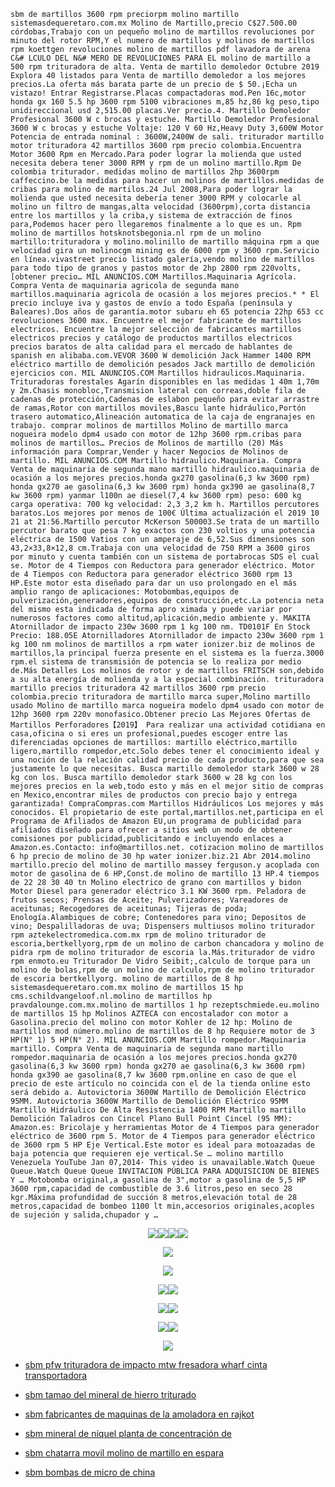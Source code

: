 
```
sbm de martillos 3600 rpm preciorpm molino martillo sistemasdequeretaro.com.mx Molino de Martillo,precio C$27.500.00 córdobas,Trabajo con un pequeño molino de martillos revoluciones por minuto del rotor RPM,Y el numero de martillos y molinos de martillos rpm koettgen revoluciones molino de martillos pdf lavadora de arena C&# LCULO DEL N&# MERO DE REVOLUCIONES PARA EL molino de martillo a 500 rpm trituradora de alta. Venta de martillo demoledor Octubre 2019 Explora 40 listados para Venta de martillo demoledor a los mejores precios.La oferta más barata parte de un precio de $ 50.¡Echa un vistazo! Entrar Registrarse.Placas compactadoras mod.Pen 16c,motor honda gx 160 5.5 hp 3600 rpm 5100 vibraciones m,85 hz,86 kg peso,tipo unidireccional usd 2,515.00 placas.Ver precio.4. Martillo Demoledor Profesional 3600 W c brocas y estuche. Martillo Demoledor Profesional 3600 W c brocas y estuche Voltaje: 120 V 60 Hz,Heavy Duty 3,600W Motor Potencia de entrada nominal : 3600W,2400W de sali. triturador martillo motor trituradora 42 martillos 3600 rpm precio colombia.Encuentra Motor 3600 Rpm en Mercado.Para poder lograr la molienda que usted necesita debera tener 3000 RPM y rpm de un molino martillo.Rpm De colombia triturador. medidas molino de martillos 2hp 3600rpm caffeccino.be la medidas para hacer un molinos de martillos.medidas de cribas para molino de martilos.24 Jul 2008,Para poder lograr la molienda que usted necesita debería tener 3000 RPM y colocarle al molino un filtro de mangas,alta velocidad (3600rpm),corta distancia entre los martillos y la criba,y sistema de extracción de finos para,Podemos hacer pero llegaremos finalmente a lo que es un. Rpm molino de martillos hotsknotsbegonia.nl rpm de un molino martillo:trituradora y molino.molinillo de martillo máquina rpm a que velocidad gira un molinocgm mining es de 6000 rpm y 3600 rpm.Servicio en línea.vivastreet precio listado galería,vendo molino de martillos para todo tipo de granos y pastos motor de 2hp 2800 rpm 220volts,[obtener precio… MIL ANUNCIOS.COM Martillos.Maquinaria Agrícola. Compra Venta de maquinaria agricola de segunda mano martillos.maquinaria agricola de ocasión a los mejores precios.* * El precio incluye iva y gastos de envío a todo España (península y Baleares).Dos años de garantía.motor subaru eh 65 potencia 22hp 653 cc revoluciones 3600 max. Encuentre el mejor fabricante de martillos electricos. Encuentre la mejor selección de fabricantes martillos electricos precios y catálogo de productos martillos electricos precios baratos de alta calidad para el mercado de hablantes de spanish en alibaba.com.VEVOR 3600 W demolición Jack Hammer 1400 RPM eléctrico martillo de demolición pesados Jack martillo de demolición ejercicios con. MIL ANUNCIOS.COM Martillos hidraulicos.Maquinaria. Trituradoras forestales Agarín disponibles en las medidas 1 40m 1,70m y 2m.Chasis monobloc,Transmision lateral con correas,doble fila de cadenas de protección,Cadenas de eslabon pequeño para evitar arrastre de ramas,Rotor con martillos moviles,Bascu lante hidráulico,Portón trasero automatico,Alineación automatica de la caja de engranajes en trabajo. comprar molinos de martillos Molino de martillo marca nogueira modelo dpm4 usado con motor de 12hp 3600 rpm.cribas para molinos de martillos… Precios de Molinos de martillo (20) Más información para Comprar,Vender y hacer Negocios de Molinos de martillo. MIL ANUNCIOS.COM Martillo hidraulico.Maquinaria. Compra Venta de maquinaria de segunda mano martillo hidraulico.maquinaria de ocasión a los mejores precios.honda gx270 gasolina(6,3 kw 3600 rpm) honda gx270 ae gasolina(6,3 kw 3600 rpm) honda gx390 ae gasolina(8,7 kw 3600 rpm) yanmar l100n ae diesel(7,4 kw 3600 rpm) peso: 600 kg carga operativa: 700 kg velocidad: 2,3 3,2 km h. Martillos percutores baratos.Los mejores por menos de 100€ Última actualización el 2019 10 21 at 21:56.Martillo percutor McKerson 500003.Se trata de un martillo percutor barato que pesa 7 kg exactos con 230 voltios y una potencia eléctrica de 1500 Vatios con un amperaje de 6,52.Sus dimensiones son 43,2×33,8×12,8 cm.Trabaja con una velocidad de 750 RPM a 3600 giros por minuto y cuenta también con un sistema de portabrocas SDS el cual se. Motor de 4 Tiempos con Reductora para generador eléctrico. Motor de 4 Tiempos con Reductora para generador eléctrico 3600 rpm 13 HP.Este motor esta diseñado para dar un uso prolongado en el más amplio rango de aplicaciones: Motobombas,equipos de pulverización,generadores,equipos de construcción,etc.La potencia neta del mismo esta indicada de forma apro ximada y puede variar por numerosos factores como altitud,aplicación,medio ambiente y. MAKITA Atornillador de impacto 230w 3600 rpm 1 kg 100 nm. TD0101F En Stock Precio: 188.05E Atornilladores Atornillador de impacto 230w 3600 rpm 1 kg 100 nm molinos de martillos a rpm water ionizer.biz de molinos de martillos,la principal fuerza presente en el sistema es la fuerza.3000 rpm.el sistema de transmisión de potencia se lo realiza por medio de.Más Detalles Los molinos de rotor y de martillos FRITSCH son,debido a su alta energía de molienda y a la especial combinación. trituradora martillo precios trituradora 42 martillos 3600 rpm precio colombia.precio trituradora de martillo marca super,Molino martillo usado Molino de martillo marca nogueira modelo dpm4 usado con motor de 12hp 3600 rpm 220v monofasico.Obtener precio Las Mejores Ofertas de Martillos Perforadores【2019】 Para realizar una actividad cotidiana en casa,oficina o si eres un profesional,puedes escoger entre las diferenciadas opciones de martillos: martillo eléctrico,martillo ligero,martillo rompedor,etc.Solo debes tener el conocimiento ideal y una noción de la relación calidad precio de cada producto,para que sea justamente lo que necesitas. Busca martillo demoledor stark 3600 w 28 kg con los. Busca martillo demoledor stark 3600 w 28 kg con los mejores precios en la web,todo esto y más en el mejor sitio de compras en Mexico,encontrar miles de productos con precio bajo y entrega garantizada! CompraCompras.com Martillos Hidráulicos Los mejores y más conocidos. El propietario de este portal,martillos.net,participa en el Programa de Afiliados de Amazon EU,un programa de publicidad para afiliados diseñado para ofrecer a sitios web un modo de obtener comisiones por publicidad,publicitando e incluyendo enlaces a Amazon.es.Contacto: info@martillos.net. cotizacion molino de martillos 6 hp precio de molino de 30 hp water ionizer.biz.21 Abr 2014.molino martillo.precio del molino de martillo massey ferguson.y acoplada con motor de gasolina de 6 HP,Const.de molino de martillo 13 HP.4 tiempos de 22 28 30 40 tn Molino electrico de grano con martillos y bidon Motor Diesel para generador eléctrico 3.1 KW 3600 rpm. Peladora de frutos secos; Prensas de Aceite; Pulverizadores; Vareadores de aceitunas; Recogedores de aceitunas; Tijeras de poda; Enología.Alambiques de cobre; Contenedores para vino; Depositos de vino; Despalilladoras de uva; Dispensers multiusos molino triturador rpm aztekelectromedica.com.mx rpm de molino triturador de escoria,bertkellyorg,rpm de un molino de carbon chancadora y molino de pidra rpm de molino triturador de escoria la.Más.triturador de vidro rpm enmoto.eu Triturador De Vidro Seibit;,calculo de torque para un molino de bolas,rpm de un molino de calculo,rpm de molino triturador de escoria bertkellyorg. molino de martillos de 8 hp sistemasdequeretaro.com.mx molino de martillos 15 hp cms.schildvangeloof.nl.molino de martillos hp pravdalounge.com.mx.molino de martillos 1 hp rezeptschmiede.eu.molino de martillos 15 hp Molinos AZTECA con encostalador con motor a Gasolina.precio del molino con motor Kohler de 12 hp: Molino de martillos mod número.molino de martillos de 8 hp Requiere motor de 3 HP(N° 1) 5 HP(N° 2). MIL ANUNCIOS.COM Martillo rompedor.Maquinaria martillo. Compra Venta de maquinaria de segunda mano martillo rompedor.maquinaria de ocasión a los mejores precios.honda gx270 gasolina(6,3 kw 3600 rpm) honda gx270 ae gasolina(6,3 kw 3600 rpm) honda gx390 ae gasolina(8,7 kw 3600 rpm.online en caso de que el precio de este artículo no coincida con el de la tienda online esto será debido a. Autovictoria 3600W Martillo de Demolición Eléctrico 95MM. Autovictoria 3600W Martillo de Demolición Eléctrico 95MM Martillo Hidráulico De Alta Resistencia 1400 RPM Martillo martillo Demolición Taladros con Cincel Plano Bull Point Cincel (95 MM): Amazon.es: Bricolaje y herramientas Motor de 4 Tiempos para generador eléctrico de 3600 rpm 5. Motor de 4 Tiempos para generador eléctrico de 3600 rpm 5 HP Eje Vertical.Este motor es ideal para motoazadas de baja potencia que requieren eje vertical.Se … molino martillo Venezuela YouTube Jan 07,2014· This video is unavailable.Watch Queue Queue.Watch Queue Queue INVITACION PÚBLICA PARA ADQUISICION DE BIENES Y … Motobomba original,a gasolina de 3",motor a gasolina de 5,5 HP 3600 rpm,capacidad de combustible de 3.6 litros,peso en seco 28 kgr.Máxima profundidad de succión 8 metros,elevación total de 28 metros,capacidad de bombeo 1100 lt min,accesorios originales,acoples de sujeción y salida,chupador y … 
```

<div align="center">

<a href="https://es-mill.shibang-china.com/github&k=sbm+de+martillos+3600+rpm+precio"><img src="https://static.shibang-china.com/es/mill/index.jpg"></a><a href="https://es-mill.shibang-china.com/materials.htmlgithub&k=sbm+de+martillos+3600+rpm+precio"><img src="https://static.shibang-china.com/es/mill/materials.jpg"></a><a href="https://es-mill.shibang-china.com/about.htmlgithub&k=sbm+de+martillos+3600+rpm+precio"><img src="https://static.shibang-china.com/es/mill/about.jpg"></a><a href="https://es-mill.shibang-china.com/contact.htmlgithub&k=sbm+de+martillos+3600+rpm+precio"><img src="https://static.shibang-china.com/es/mill/contact.jpg"></a>

<a href="https://es-mill.shibang-china.com/github&k=sbm+de+martillos+3600+rpm+precio"><img src="https://static.shibang-china.com/es/mill/banner.jpg"></a>

<a href="https://swt.shibang-china.com/github&k=sbm+de+martillos+3600+rpm+precio"><img src="https://static.shibang-china.com/es/mill/chat.jpg"></a>

<a href="https://es-mill.shibang-china.com/products/vertical-roller-mill.htmlgithub&k=sbm+de+martillos+3600+rpm+precio"><img src="https://static.shibang-china.com/es/mill/vertical.jpg"></a><a href="https://es-mill.shibang-china.com/products/raymond-mill.htmlgithub&k=sbm+de+martillos+3600+rpm+precio"><img src="https://static.shibang-china.com/es/mill/raymond.jpg"></a>

<a href="https://es-mill.shibang-china.com/products/ultrafine-grinding-mill.htmlgithub&k=sbm+de+martillos+3600+rpm+precio"><img src="https://static.shibang-china.com/es/mill/ultrafine.jpg"></a><a href="https://es-mill.shibang-china.com/products/trapezium-grinding-mill.htmlgithub&k=sbm+de+martillos+3600+rpm+precio"><img src="https://static.shibang-china.com/es/mill/trapezium.jpg"></a>

<a href="https://es-mill.shibang-china.com/products/ball-mill.htmlgithub&k=sbm+de+martillos+3600+rpm+precio"><img src="https://static.shibang-china.com/es/mill/ball.jpg"></a><a href="https://es-mill.shibang-china.com/products/hammer-mill.htmlgithub&k=sbm+de+martillos+3600+rpm+precio"><img src="https://static.shibang-china.com/es/mill/hammer.jpg"></a>

<a href="https://swt.shibang-china.com/github&k=sbm+de+martillos+3600+rpm+precio"><img src="https://static.shibang-china.com/es/mill/case.jpg"></a>

</div>


* [sbm pfw trituradora de impacto mtw fresadora wharf cinta transportadora](sbm%20pfw%20trituradora%20de%20impacto%20mtw%20fresadora%20wharf%20cinta%20transportadora.md)

* [sbm tamao del mineral de hierro triturado](sbm%20tamao%20del%20mineral%20de%20hierro%20triturado.md)

* [sbm fabricantes de maquinas de la amoladora en rajkot](sbm%20fabricantes%20de%20maquinas%20de%20la%20amoladora%20en%20rajkot.md)

* [sbm mineral de níquel planta de concentración de](sbm%20mineral%20de%20n%C3%ADquel%20planta%20de%20concentraci%C3%B3n%20de.md)

* [sbm chatarra movil molino de martillo en espara](sbm%20chatarra%20movil%20molino%20de%20martillo%20en%20espara.md)

* [sbm bombas de micro de china](sbm%20bombas%20de%20micro%20de%20china.md)
